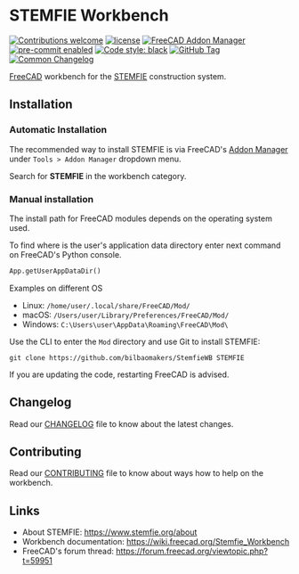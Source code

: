 # STEMFIE Workbench

[![Contributions welcome][ContribsW_badge]][ContribsW]
[![license][license_badge]][license]
[![FreeCAD Addon Manager][AddonMgr_badge]][AddonMgr]
[![pre-commit enabled][pre-commit_badge]][pre-commit]
[![Code style: black][black_badge]][black]
[![GitHub Tag][tag_bagde]][tag]
[![Common Changelog][cc_badge]][cc]

[FreeCAD][FreeCAD] workbench for the [STEMFIE][STEMFIE] construction system.

## Installation

### Automatic Installation

The recommended way to install STEMFIE is via FreeCAD's
[Addon Manager](https://wiki.freecad.org/Std_AddonMgr) under
`Tools > Addon Manager` dropdown menu.

Search for **STEMFIE** in the workbench category.

### Manual installation

The install path for FreeCAD modules depends on the operating system used.

To find where is the user's application data directory enter next command on
FreeCAD's Python console.

```python
App.getUserAppDataDir()
```

Examples on different OS

- Linux: `/home/user/.local/share/FreeCAD/Mod/`
- macOS: `/Users/user/Library/Preferences/FreeCAD/Mod/`
- Windows: `C:\Users\user\AppData\Roaming\FreeCAD\Mod\`

Use the CLI to enter the `Mod` directory and use Git to install STEMFIE:

```shell
git clone https://github.com/bilbaomakers/StemfieWB STEMFIE
```

If you are updating the code, restarting FreeCAD is advised.

## Changelog

Read our [CHANGELOG](./CHANGELOG.md) file to know about the latest changes.

## Contributing

Read our [CONTRIBUTING](./CONTRIBUTING.md) file to know about ways how to help
on the workbench.

## Links

- About STEMFIE: <https://www.stemfie.org/about>
- Workbench documentation: <https://wiki.freecad.org/Stemfie_Workbench>
- FreeCAD's forum thread: <https://forum.freecad.org/viewtopic.php?t=59951>

[ContribsW]: ./CONTRIBUTING.md
[ContribsW_badge]: https://img.shields.io/badge/contributions-welcome-brightgreen.svg?style=flat
[license]: ./LICENSE
[license_badge]: <https://img.shields.io/github/license/bilbaomakers/StemfieWB>
[AddonMgr]: <https://github.com/FreeCAD/FreeCAD-addons>
[AddonMgr_badge]: <https://img.shields.io/badge/FreeCAD%20addon%20manager-available-brightgreen>
[pre-commit]: https://github.com/pre-commit/pre-commit
[pre-commit_badge]: https://img.shields.io/badge/pre--commit-enabled-brightgreen?logo=pre-commit
[black]: https://github.com/psf/black
[black_badge]: https://img.shields.io/badge/code%20style-black-000000.svg
[tag]: <https://github.com/bilbaomakers/StemfieWB/releases>
[tag_bagde]: <https://img.shields.io/github/v/tag/bilbaomakers/StemfieWB>
[cc_badge]: <https://common-changelog.org/badge.svg>
[cc]: <https://common-changelog.org>
[FreeCAD]: <https://freecad.org> "FreeCAD"
[STEMFIE]: <https://stemfie.org/> "STEMFIE"
